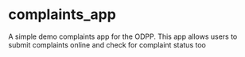 # complaints_app
A simple demo complaints app for the ODPP.
This app allows users to submit complaints online and check for complaint status too

